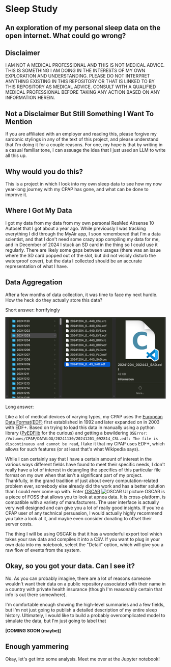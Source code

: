 # Sleep Study

## An exploration of my personal sleep data on the open internet. What could go wrong?

## Disclaimer

I AM NOT A MEDICAL PROFESSIONAL AND THIS IS NOT MEDICAL ADVICE. THIS IS SOMETHING I AM DOING IN THE INTERESTS OF MY OWN EXPLORATION AND UNDERSTANDING. PLEASE DO NOT INTERPRET ANYTHING EXISTING IN THIS REPOSITORY OR THAT IS LINKED TO BY THIS REPOSITORY AS MEDICAL ADVICE. CONSULT WITH A QUALIFIED MEDICAL PROFESSIONAL BEFORE TAKING ANY ACTION BASED ON ANY INFORMATION HEREIN.

## Not a Disclaimer But Still Something I Want To Mention

If you are affiliated with an employer and reading this, please forgive my sardonic stylings in any of the text of this project, and please understand that I'm doing it for a couple reasons. For one, my hope is that by writing in a casual familiar tone, I can assuage the idea that I just used an LLM to write all this up. 

## Why would you do this?

This is a project in which I look into my own sleep data to see how my now year-long journey with my CPAP has gone, and what can be done to improve it.


## Where I Got My Data

I got my data from my data from my own personal ResMed Airsense 10 Autoset that I got about a year ago. While previously I was tracking everything I did through the MyAir app, I soon remembered that I'm a data scientist, and that I don't need some crazy app compiling my data for me, and in December of 2024 I stuck an SD card in the thing so I could use it regularly. There are likely some gaps between usages (there was an issue where the SD card popped out of the slot, but did not visibly disturb the waterproof cover), but the data I collected should be an accurate representation of what I have.

## Data Aggregation

After a few months of data collection, it was time to face my next hurdle. How the heck do they actually store this data?

Short answer: horrifyingly

![the nightmare of edf files](images/raw_data.png)

Long answer:

Like a lot of medical devices of varying types, my CPAP uses the [European Data Format(EDF)](https://en.wikipedia.org/wiki/European_Data_Format) first established in 1992 and later expanded on in 2003 with EDF+. Based on trying to load this data in manually using a python library ([PyEDFlib](https://pyedflib.readthedocs.io/en/latest/) for the curious) and getting a bewildering `OSError: /Volumes/CPAP/DATALOG/20241130/20241201_092814_CSL.edf: The file is discontinuous and cannot be read`, I take it that my CPAP uses EDF+, which allows for such features (or at least that's what Wikipedia says). 

While I can certainly say that I have a certain amount of interest in the various ways different fields have found to meet their specific needs, I don't really have a lot of interest in detangling the specifics of this particular file format on my own when that isn't a significant part of my project. Thankfully, in the grand tradition of just about every computation-related problem ever, somebody else already did the work and has a better solution than I could ever come up with. Enter [OSCAR](https://www.sleepfiles.com/OSCAR/)
![OSCAR UI picture](https://www.apneaboard.com/wiki/images/thumb/1/19/OSCAR_Zeo.png/1000px-OSCAR_Zeo.png)
OSCAR is a piece of FOSS that allows you to look at apnea data. It is cross-platform, is compatible with a variety of manufacturers. The user interface is actually very well designed and can give you a lot of really good insights. If you're a CPAP user of any technical persuasion, I would actually highly recommend you take a look at it, and maybe even consider donating to offset their server costs.

The thing I will be using OSCAR is that it has a wonderful export tool which takes your raw data and compiles it into a CSV. If you want to plug in your own data into my notebook, select the "Detail" option, which will give you a raw flow of events from the system.

## Okay, so you got your data. Can I see it?

No. As you can probably imagine, there are a lot of reasons someone wouldn't want their data on a public repository associated with their name in a country with private health insurance (though I'm reasonably certain that info is out there somewhere).

I'm comfortable enough showing the high-level summaries and a few fields, but I'm not just going to publish a detailed description of my entire sleep history. Ultimately, I would like to build a probably overcomplicated model to simulate the data, but I'm just going to label that 

**\[COMING SOON (maybe)\]**

## Enough yammering

Okay, let's get into some analysis. Meet me over at the Jupyter notebook!


